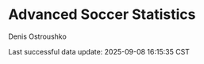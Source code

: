 # Advanced Soccer Statistics
Denis Ostroushko

<!-- gfm -->

Last successful data update: 2025-09-08 16:15:35 CST
